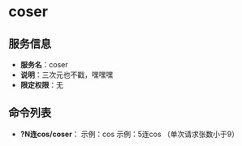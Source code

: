 # coser

## 服务信息
- **服务名**：coser
- **说明**：三次元也不戳，嘿嘿嘿
- **限定权限**：无

## 命令列表
- **?N连cos/coser**： 示例：cos 示例：5连cos （单次请求张数小于9）
